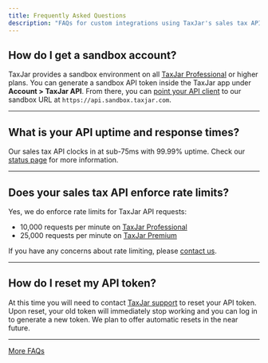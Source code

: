 ```yaml
---
title: Frequently Asked Questions
description: "FAQs for custom integrations using TaxJar's sales tax API."
---
```


## How do I get a sandbox account?

TaxJar provides a sandbox environment on all [TaxJar Professional](https://www.taxjar.com/request-demo/) or higher plans. You can generate a sandbox API token inside the TaxJar app under **Account > TaxJar API**. From there, you can [point your API client](/api/reference/#sandbox-environment) to our sandbox URL at `https://api.sandbox.taxjar.com`.

---

## What is your API uptime and response times?

Our sales tax API clocks in at sub-75ms with 99.99% uptime. Check our [status page](https://status.taxjar.com/) for more information.

---

## Does your sales tax API enforce rate limits?

Yes, we do enforce rate limits for TaxJar API requests:

- 10,000 requests per minute on [TaxJar Professional](https://www.taxjar.com/request-demo/)
- 25,000 requests per minute on [TaxJar Premium](https://www.taxjar.com/request-demo/)

If you have any concerns about rate limiting, please [contact us](https://www.taxjar.com/contact/).

---

## How do I reset my API token?

At this time you will need to contact [TaxJar support](https://www.taxjar.com/contact/) to reset your API token. Upon reset, your old token will immediately stop working and you can log in to generate a new token. We plan to offer automatic resets in the near future.

---

<a href="https://support.taxjar.com/category/233-taxjar-api" class="btn" target="_blank">More FAQs</a>
